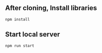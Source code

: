 ## After cloning, Install libraries
```
npm install
```

## Start local server
```
npm run start
```
